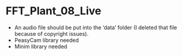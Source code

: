# FFT_Plant_08_Live
- An audio file should be put into the ‘data’ folder (I deleted that file because of copyright issues).
- PeasyCam library needed
- Minim library needed
